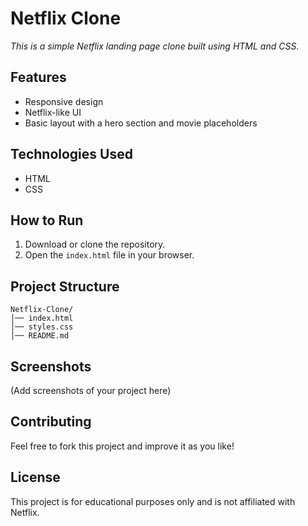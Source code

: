 # Netflix Clone

*This is a simple Netflix landing page clone built using HTML and CSS.*

## Features

- Responsive design
- Netflix-like UI
- Basic layout with a hero section and movie placeholders

## Technologies Used

- HTML
- CSS

## How to Run

1. Download or clone the repository.
2. Open the `index.html` file in your browser.

## Project Structure

```
Netflix-Clone/
│── index.html
│── styles.css
│── README.md
```

## Screenshots

(Add screenshots of your project here)

## Contributing

Feel free to fork this project and improve it as you like!

## License

This project is for educational purposes only and is not affiliated with Netflix.

